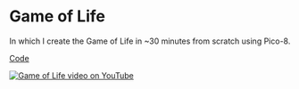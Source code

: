 # Game of Life

In which I create the Game of Life in ~30 minutes from scratch using Pico-8.

[Code](/life.p8)

[![Game of Life video on YouTube](/thumbnail.png)](https://youtu.be/hh8ZprKn11o)